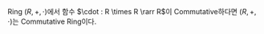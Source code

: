 Ring $(R, +, \cdot)$에서 함수 $\cdot : R \times  R \rarr R$이 Commutative하다면 $(R, +, \cdot)$는 Commutative Ring이다.